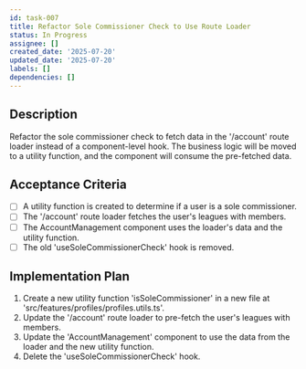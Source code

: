 ```yaml
---
id: task-007
title: Refactor Sole Commissioner Check to Use Route Loader
status: In Progress
assignee: []
created_date: '2025-07-20'
updated_date: '2025-07-20'
labels: []
dependencies: []
---
```


## Description

Refactor the sole commissioner check to fetch data in the '/account' route loader instead of a component-level hook. The business logic will be moved to a utility function, and the component will consume the pre-fetched data.

## Acceptance Criteria

- [ ] A utility function is created to determine if a user is a sole commissioner.
- [ ] The '/account' route loader fetches the user's leagues with members.
- [ ] The AccountManagement component uses the loader's data and the utility function.
- [ ] The old 'useSoleCommissionerCheck' hook is removed.

## Implementation Plan

1. Create a new utility function 'isSoleCommissioner' in a new file at 'src/features/profiles/profiles.utils.ts'.
2. Update the '/account' route loader to pre-fetch the user's leagues with members.
3. Update the 'AccountManagement' component to use the data from the loader and the new utility function.
4. Delete the 'useSoleCommissionerCheck' hook.
